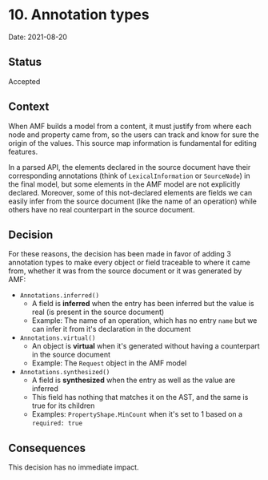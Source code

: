 # 10. Annotation types
Date: 2021-08-20

## Status
Accepted

## Context
When AMF builds a model from a content, it must justify from where each node and property came from, so the users can track and know for sure the origin of the values. This source map information is fundamental for editing features.

In a parsed API, the elements declared in the source document have their corresponding annotations (think of `LexicalInformation` or `SourceNode`) in the final model, but some elements in the AMF model are not explicitly declared. Moreover, some of this not-declared elements are fields we can easily infer from the source document (like the name of an operation) while others have no real counterpart in the source document.

## Decision
For these reasons, the decision has been made in favor of adding 3 annotation types to make every object or field traceable to where it came from, whether it was from the source document or it was generated by AMF:

- `Annotations.inferred()`
    - A field is **inferred** when the entry has been inferred but the value is real (is present in the source document)
    - Example: The name of an operation, which has no entry `name` but we can infer it from it's declaration in the document
- `Annotations.virtual()`
    - An object is **virtual** when it's generated without having a counterpart in the source document
    - Example: The `Request` object in the AMF model
- `Annotations.synthesized()`
    - A field is **synthesized** when the entry as well as the value are inferred
    - This field has nothing that matches it on the AST, and the same is true for its children
    - Examples: `PropertyShape.MinCount` when it's set to 1 based on a `required: true`

## Consequences
This decision has no immediate impact.
